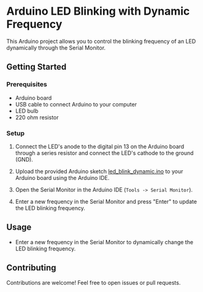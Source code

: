 
# Arduino LED Blinking with Dynamic Frequency
This Arduino project allows you to control the blinking frequency of an LED dynamically through the Serial Monitor.

## Getting Started
### Prerequisites
- Arduino board
- USB cable to connect Arduino to your computer
- LED bulb
- 220 ohm resistor

### Setup
1. Connect the LED's anode to the digital pin 13 on the Arduino board through a series resistor and connect the LED's cathode to the ground (GND). 
2. Upload the provided Arduino sketch [led_blink_dynamic.ino](https://github.com/itskuldipsingh/Arduino/blob/main/Led%20blink/Dynamic%20frequency/led_blink_dynamic_frequency.ino) to your Arduino board using the Arduino IDE. 

3. Open the Serial Monitor in the Arduino IDE (`Tools -> Serial Monitor`).
4. Enter a new frequency in the Serial Monitor and press "Enter" to update the LED blinking frequency. 


## Usage
- Enter a new frequency in the Serial Monitor to dynamically change the LED blinking frequency.

## Contributing
Contributions are welcome! Feel free to open issues or pull requests.
